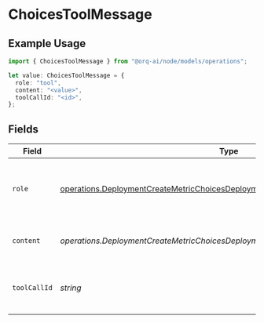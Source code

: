 # ChoicesToolMessage

## Example Usage

```typescript
import { ChoicesToolMessage } from "@orq-ai/node/models/operations";

let value: ChoicesToolMessage = {
  role: "tool",
  content: "<value>",
  toolCallId: "<id>",
};
```

## Fields

| Field                                                                                                                                                                                | Type                                                                                                                                                                                 | Required                                                                                                                                                                             | Description                                                                                                                                                                          |
| ------------------------------------------------------------------------------------------------------------------------------------------------------------------------------------ | ------------------------------------------------------------------------------------------------------------------------------------------------------------------------------------ | ------------------------------------------------------------------------------------------------------------------------------------------------------------------------------------ | ------------------------------------------------------------------------------------------------------------------------------------------------------------------------------------ |
| `role`                                                                                                                                                                               | [operations.DeploymentCreateMetricChoicesDeploymentsMetricsRequestRequestBodyRole](../../models/operations/deploymentcreatemetricchoicesdeploymentsmetricsrequestrequestbodyrole.md) | :heavy_check_mark:                                                                                                                                                                   | The role of the messages author, in this case tool.                                                                                                                                  |
| `content`                                                                                                                                                                            | *operations.DeploymentCreateMetricChoicesDeploymentsMetricsContent*                                                                                                                  | :heavy_check_mark:                                                                                                                                                                   | The contents of the tool message.                                                                                                                                                    |
| `toolCallId`                                                                                                                                                                         | *string*                                                                                                                                                                             | :heavy_check_mark:                                                                                                                                                                   | Tool call that this message is responding to.                                                                                                                                        |
